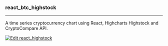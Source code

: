 ### react_btc_highstock

---

A time series cryptocurrency chart using React, Highcharts Highstock and CryptoCompare API.

[![Edit react_highstock](https://codesandbox.io/static/img/play-codesandbox.svg)](https://codesandbox.io/s/reacthighstock-m58ij?fontsize=14&hidenavigation=1&theme=dark)
